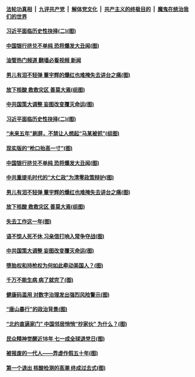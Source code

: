 ####  [法轮功真相](../../../../basic/blob/master/README.md?t=06291132) &nbsp;|&nbsp; [九评共产党](../../../../9ping.md/blob/master/README.md?t=06291132) &nbsp;|&nbsp; [解体党文化](../../../../jtdwh.md/blob/master/README.md?t=06291132)  &nbsp;|&nbsp; [共产主义的终极目的](../../../../gczydzjmd.md/blob/master/README.md?t=06291132) &nbsp;|&nbsp; [魔鬼在统治我们的世界](../../../../mgztzwmdsj.md/blob/master/README.md?t=06291132) 

#### [习近平面临历史性抉择(二)(图)](../pages/p4/1010415.md?t=06291132) 

#### [中国银行挤兑不单纯 恐将爆发大丑闻(图)](../pages/p4/1010400.md?t=06291132) 

#### [油管热门频道 翻墙必看视频 新闻](http://45.76.130.85:81/youtube.html?06291132)

#### [男儿有泪不轻弹 董宇辉的爆红也难掩失去讲台之痛(图)](../pages/p4/1010338.md?t=06291132) 

#### [放下核酸 救救灾区 善莫大焉(组图)](../pages/p4/1010347.md?t=06291132) 


#### [中共国策大调整 妄图改变覆灭命运(图)](../pages/p4/1010343.md?t=06291132) 

#### [习近平面临历史性抉择(二)(图)](../pages/p4/1010415.md?t=06291132) 

#### [“未来五年”刷屏，不禁让人想起“马某被抓”(组图)](../pages/p4/1010427.md?t=06291132) 

#### [现实版的“枪口抬高一寸”(图)](../pages/p4/1010425.md?t=06291132) 

#### [中国银行挤兑不单纯 恐将爆发大丑闻(图)](../pages/p4/1010400.md?t=06291132) 

#### [中共重提毛时代的“大仁政”为清零政策辩护(图)](../pages/p4/1010401.md?t=06291132) 

#### [男儿有泪不轻弹 董宇辉的爆红也难掩失去讲台之痛(图)](../pages/p4/1010338.md?t=06291132) 

#### [放下核酸 救救灾区 善莫大焉(组图)](../pages/p4/1010347.md?t=06291132) 


#### [失去工作这一年(图)](../pages/p4/1010346.md?t=06291132) 

#### [语不惊人死不休 习亲信打响入常争夺战(图)](../pages/p4/1010345.md?t=06291132) 

#### [中共国策大调整 妄图改变覆灭命运(图)](../pages/p4/1010343.md?t=06291132) 

#### [堕胎权和持枪权为何如此牵动美国人？(图)](../pages/p4/1010340.md?t=06291132) 

#### [千万不能生病 病了就完了(图)](../pages/p4/1010252.md?t=06291132) 

#### [健康码滥用 对数字治理发出强烈风险警示(图)](../pages/p4/1010241.md?t=06291132) 

#### [“唐山暴行”的政治背景(图)](../pages/p4/1010250.md?t=06291132) 

#### [“北约直逼家门” 中国邻居悄悄“抄家伙” 为什么？(图)](../pages/p4/1010253.md?t=06291132) 


#### [民众精神觉醒近18年 七一成全球退党日(图)](../pages/p4/1010220.md?t=06291132) 

#### [被报废的一代人——弄虚作假五十年(图)](../pages/p4/1010188.md?t=06291132) 

#### [第一个退出 核酸检测的高潮 终成过去式(图)](../pages/p4/1010179.md?t=06291132) 

<img src='http://gfw-breaker.win/goodnews/indexes/p4.md' width='0px' height='0px'/>
